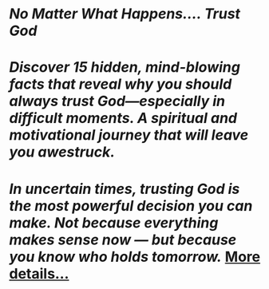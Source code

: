 # *No Matter What Happens…. Trust God*

# *Discover 15 hidden, mind-blowing facts that reveal why you should always trust God—especially in difficult moments. A spiritual and motivational journey that will leave you awestruck.*

# *In uncertain times, trusting God is the most powerful decision you can make. Not because everything makes sense now — but because you know who holds tomorrow.* [More details…](https://spiritualkhazaana.com/web-stories/no-matter-what-happens-trust-god/)
